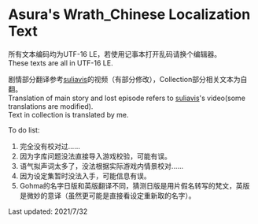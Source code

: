 # Asura's Wrath_Chinese Localization Text

所有文本编码均为UTF-16 LE，若使用记事本打开乱码请换个编辑器。  
These texts are all in UTF-16 LE.

剧情部分翻译参考[suliavis](http://i.youku.com/u/UMTExOTcyNjE2)的视频（有部分修改），Collection部分相关文本为自翻。  
Translation of main story and lost episode refers to [suliavis](http://i.youku.com/u/UMTExOTcyNjE2)'s video(some translations are modified).  
Text in collection is translated by me.

To do list:
1. 完全没有校对过……
2. 因为字库问题没法直接导入游戏校验，可能有误。
3. 语气拟声词太多了，没法根据实际游戏内情景校对……
4. 因为设定集暂时没法入手，可能信息有误。
5. Gohma的名字日版和英版翻译不同，猜测日版是用片假名转写的梵文，英版是微妙的意译（虽然更可能是直接看设定重新取的名字）。

Last updated: 2021/7/32
